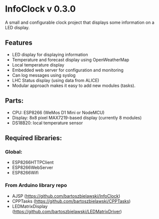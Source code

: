 # InfoClock v 0.3.0

A small and configurable clock project that displays some information on a LED display.

## Features
* LED display for displaying information
* Temperature and forecast display using OpenWeatherMap
* Local temperature display
* Embedded web server for configuration and monitoring
* Can log messages using syslog
* LHC Status display (using data from ALICE)
* Modular approach makes it easy to add new modules (tasks).

## Parts:
* CPU:      ESP8266 (WeMos D1 Mini or NodeMCU)
* Display:  8x8 pixel MAX7219-based display (currently 8 modules)
* DS18B20:  local temperature sensor

## Required libraries:

### Global:
* ESP8266HTTPClient
* ESP8266WebServer
* ESP8266Wifi

### From Arduino library repo
* AJSP (https://github.com/bartoszbielawski/InfoClock)
* CPPTasks (https://github.com/bartoszbielawski/CPPTasks)
* LEDMatrixDisplay (https://github.com/bartoszbielawski/LEDMatrixDriver)
